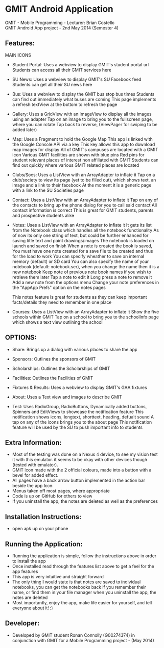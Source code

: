 GMIT Android Application
====================
GMIT - Mobile Programming - Lecturer: Brian Costello  
GMIT Android App project - 2nd May 2014 (Semester 4)

 
 Features:
-----
 MAIN ICONS
 *	Student Portal:
 	Uses a webview to display GMIT's student portal url
 	Students can access all their GMIT services here
 	
 *	SU News:
 	Uses a webview to display GMIT's SU Facebook feed
 	Students can get all their SU news here
 	
 *	Bus:
 	Uses a webview to display the GMIT bus stop bus times
 	Students can find out immediately what buses are coming
 	This page implements a refresh textView at the bottom to refresh the page
 	
 *	Gallery:
 	Uses a GridView with an ImageView to display all the images using an adapter
 	Tap on an image to bring you to the fullscreen page, where you can rotate
 	Tap back to reverse, (ViewPager for swiping to be added later)
 	
 *	Map:
 	Uses a Fragment to hold the Google Map
 	This app is linked with the Google Console API via a key
 	This key allows this app to download map images for display
 	All of GMIT's campuses are located with a GMIT icon
 	Various GMIT facilities are shown with blue pins
 	Red pins for student relevant places of interest non affiliated with GMIT
 	Students can find out quickly where various GMIT related places are located
 	
 *	Clubs/Socs:
 	Uses a ListView with an ArrayAdapter to inflate it
 	Tap on a club/society to view its page (yet to be filled out), which shows text, an image and a link to their facebook
 	At the moment it is a generic page with a link to the SU Societies page
 	
 	
 *	Contact:
 	Uses a ListView with an ArrayAdapter to inflate it
 	Tap on any of the contacts to bring up the phone dialog for you to call said contact
 	All contact information is correct
 	This is great for GMIT students, parents and prospective students alike
 	
 *	Notes:
 	Uses a ListView with an ArrayAdapter to inflate it
 	It gets its list from the Notebook class which handles all the notebook functionality
 	As of now its only one string of text, but could be further enhanced for saving title text and paint drawings/images
 	The notebook is loaded on launch and saved on finish
 	When a note is created the book is saved,
 	You must have one note created for a save file to be created and thus for the load to work
 	You can specify wheather to save on internal memory (default) or SD card
 	You can also specify the name of your notebook (default: notebook.ser), when you change the name then it is a new notebook
 	Keep note of previous note book names if you wish to retrieve them later
 	Tap a note to edit it
 	Long press a note to remove it
 	Add a new note from the options menu
 	Change your note preferences in the "AppApp Prefs" option on the notes pages
 	
 	This notes feature is great for students as they can keep important facts/details they need to remember in one place
 	
 	
 *	Courses:
 	Uses a ListView with an ArrayAdapter to inflate it
 	Show the five schools within GMIT
 	Tap on a school to bring you to the schoolInfo page which shows a text view outlining the school

OPTIONS: 
-----
 *	Share:
 	Brings up a dialog with various places to share the app
 	
 *	Sponsors:
 	Outlines the sponsors of GMIT
 	
 *	Scholarships:
 	Outlines the Scholarships of GMIT
 	
 *	Facilities:
 	Outlines the Facilities of GMIT
 		
 *	Fixtures & Results:
 	Uses a webview to display GMIT's GAA fixtures
 	
 *	About:
 	Uses a Text view and images to describe GMIT
 	
 *	Test:
 	Uses RadioGroup, RadioButtons, Dynamically added buttons, Spinners and EditViews to showcase the notification feature
 	This notification shows icons, longtext, shorttext, heading, defualt sound
 	A tap on any of the icons brings you to the about page
 	This notification feature will be used by the SU to push important info to students
 	
 	
 Extra Information:
-----
 *	Most of the testing was done on a Nexus 4 device, to see my vision test it with this emulator.
 	it seems to be okay with other devices though (tested with emulator).
 *	GMIT Icon made with the 2 official colours, made into a button with a bevel for added effect.
 *	All pages have a back arrow button implemented in the action bar beside the app Icon
 * 	Menus taken off most pages, where appropriate
 * 	Code is up on GitHub for others to view
 *	If you uninstall the app, the notes are deleted as well as the preferences
 
 
 Installation Instructions:
-----
 *	open apk up on your phone
 
 
 Running the Application:
-----
 *	Running the application is simple, follow the instructions above in order to install the app
 *	Once installed read through the features list above to get a feel for the app features
 *	This app is very intuitive and straight forward
 *	The only thing I would state is that notes are saved to individual notebooks,
 	you can get the notebooks back if you remember their name, or find them in your file manager
 	when you uninstall the app, the notes are deleted
 * 	Most importantly, enjoy the app, make life easier for yourself, and tell everyone about it! :)
 
 
  Developer:
-----
 *	Developed by GMIT student Ronan Connolly (G00274374) in conjunction with GMIT for a Mobile Programming project - (May 2014)
 
